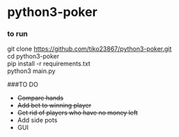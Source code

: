 # python3-poker #

### to run ###

git clone https://github.com/tiko23867/python3-poker.git  <br />
cd python3-poker  <br />
pip install -r requirements.txt  <br />
python3 main.py

###TO DO
 - ~~Compare hands~~
 - ~~Add bet to winning player~~
 - ~~Get rid of players who have no money left~~
 - Add side pots
 - GUI
